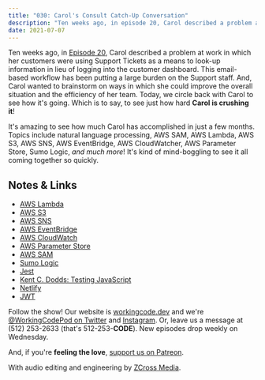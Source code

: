 ```yaml
---
title: "030: Carol's Consult Catch-Up Conversation"
description: "Ten weeks ago, in episode 20, Carol described a problem at work in which her customers were using Support Tickets as a means to look-up information in lieu of logging into the customer dashboard. This email-based workflow has been putting a large burden on the Support staff. And, Carol wanted to brainstorm on ways in which she could improve the overall situation and the efficiency of her team. Today, we circle back with Carol to see how it's going. Which is to say, to see just how hard Carol is crushing it!"
date: 2021-07-07
---
```


<script async defer onload="redcircleIframe();" src="https://api.podcache.net/embedded-player/sh/30227421-bc27-45c2-bfb4-861def7dd4cc/ep/9f7a57f3-65df-45e2-8353-257e0e66b6e6"></script><div class="redcirclePlayer-9f7a57f3-65df-45e2-8353-257e0e66b6e6"></div>

Ten weeks ago, in [Episode 20][working-code-20], Carol described a problem at work in which her customers were using Support Tickets as a means to look-up information in lieu of logging into the customer dashboard. This email-based workflow has been putting a large burden on the Support staff. And, Carol wanted to brainstorm on ways in which she could improve the overall situation and the efficiency of her team. Today, we circle back with Carol to see how it's going. Which is to say, to see just how hard **Carol is crushing it**!

It's amazing to see how much Carol has accomplished in just a few months. Topics include natural language processing, AWS SAM, AWS Lambda, AWS S3, AWS SNS, AWS EventBridge, AWS CloudWatcher, AWS Parameter Store, Sumo Logic, _and much more_! It's kind of mind-boggling to see it all coming together so quickly.

## Notes &amp; Links

- [AWS Lambda](https://aws.amazon.com/lambda/)
- [AWS S3](https://aws.amazon.com/s3/)
- [AWS SNS](https://aws.amazon.com/sns/)
- [AWS EventBridge](https://aws.amazon.com/eventbridge/)
- [AWS CloudWatch](https://aws.amazon.com/cloudwatch/)
- [AWS Parameter Store](https://docs.aws.amazon.com/systems-manager/latest/userguide/systems-manager-parameter-store.html)
- [AWS SAM](https://docs.aws.amazon.com/serverless-application-model/index.html)
- [Sumo Logic](https://www.sumologic.com/)
- [Jest](https://jestjs.io/)
- [Kent C. Dodds: Testing JavaScript](https://testingjavascript.com/)
- [Netlify](https://www.netlify.com/)
- [JWT](https://jwt.io/)

Follow the show! Our website is [workingcode.dev][working-code] and we're [@WorkingCodePod on Twitter][working-code-twitter] and [Instagram][working-code-instagram]. Or, leave us a message at (512) 253-2633‬ (that's 512-253-**CODE**). New episodes drop weekly on Wednesday.

And, if you're **feeling the love**, [support us on Patreon][working-code-patreon].

With audio editing and engineering by [ZCross Media][editor].

[working-code]: https://workingcode.dev/
[working-code-20]: https://workingcode.dev/episodes/020-carol-needs-a-consult/
[working-code-instagram]: https://www.instagram.com/workingcodepod/
[working-code-patreon]: https://www.patreon.com/workingcodepod
[working-code-twitter]: https://twitter.com/WorkingCodePod
[editor]: https://www.zcross.media/
